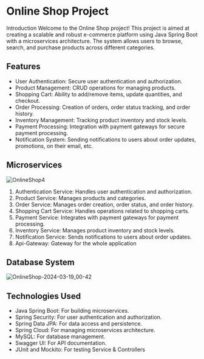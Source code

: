 # Online Shop Project
Introduction
Welcome to the Online Shop project! This project is aimed at creating a scalable and robust e-commerce platform using Java Spring Boot with a microservices architecture. The system allows users to browse, search, and purchase products across different categories.

## Features
- User Authentication: Secure user authentication and authorization.
- Product Management: CRUD operations for managing products.
- Shopping Cart: Ability to add/remove items, update quantities, and checkout.
- Order Processing: Creation of orders, order status tracking, and order history.
- Inventory Management: Tracking product inventory and stock levels.
- Payment Processing: Integration with payment gateways for secure payment processing.
- Notification System: Sending notifications to users about order updates, promotions, on their email, etc.
## Microservices
![OnlineShop4](https://github.com/skijl/Online-Shop/assets/128129267/4dacc0c5-6372-4e55-84c9-a6abdf96d3b4)

1. Authentication Service: Handles user authentication and authorization.
2. Product Service: Manages products and categories.
3. Order Service: Manages order creation, order status, and order history.
4. Shopping Cart Service: Handles operations related to shopping carts.
5. Payment Service: Integrates with payment gateways for payment processing.
6. Inventory Service: Manages product inventory and stock levels.
7. Notification Service: Sends notifications to users about order updates.
8. Api-Gateway: Gateway for the whole application
## Database System
![OnlineShop-2024-03-19_00-42](https://github.com/skijl/Online-Shop/assets/128129267/0b1a4536-c3ae-4362-a70a-6b0124d6f7be)

## Technologies Used
- Java Spring Boot: For building microservices.
- Spring Security: For user authentication and authorization.
- Spring Data JPA: For data access and persistence.
- Spring Cloud: For managing microservices architecture.
- MySQL: For database management.
- Swagger UI: For API documentation.
- JUnit and Mockito: For testing Service & Controllers
